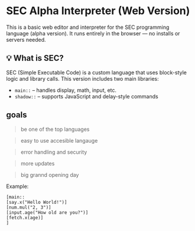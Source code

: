 # SEC Alpha Interpreter (Web Version)

This is a basic web editor and interpreter for the SEC programming language (alpha version). It runs entirely in the browser — no installs or servers needed.

## 💡 What is SEC?

SEC (Simple Executable Code) is a custom language that uses block-style logic and library calls. This version includes two main libraries:

- `main::` – handles display, math, input, etc.
- `shadow::` – supports JavaScript and delay-style commands

## goals

>be one of the top languages

>easy to use accesible langauge

>error handling and security

>more updates

>big grannd opening day

Example:
```sec
[main::
[say.x("Hello World!")]
[num.mul("2, 3")]
[input.age("How old are you?")]
[fetch.x(age)]
]
